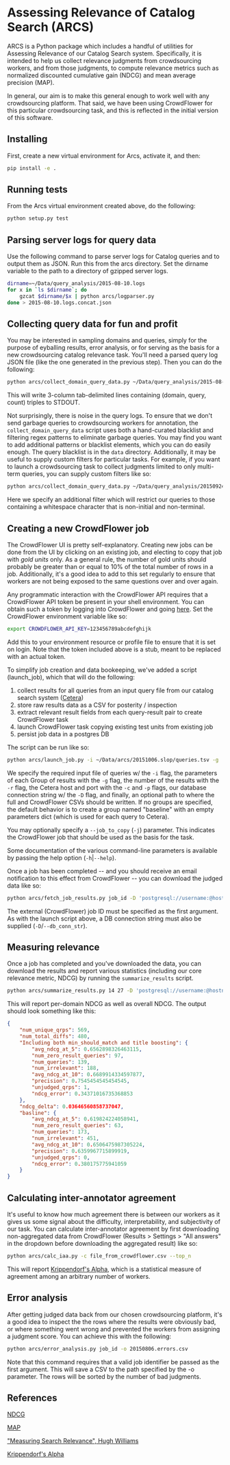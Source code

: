 Assessing Relevance of Catalog Search (ARCS)
============================================

ARCS is a Python package which includes a handful of utilities for Assessing
Relevance of our Catalog Search system. Specifically, it is intended to help us
collect relevance judgments from crowdsourcing workers, and from those
judgments, to compute relevance metrics such as normalized discounted cumulative
gain (NDCG) and mean average precision (MAP).

In general, our aim is to make this general enough to work well with any
crowdsourcing platform. That said, we have been using CrowdFlower for this
particular crowdsourcing task, and this is reflected in the initial version of
this software.

## Installing

First, create a new virtual environment for Arcs, activate it, and then:

```bash
pip install -e .
```

## Running tests

From the Arcs virtual environment created above, do the following:

```bash
python setup.py test
```

## Parsing server logs for query data

Use the following command to parse server logs for Catalog queries and to output
them as JSON. Run this from the arcs directory. Set the dirname variable to the
path to a directory of gzipped server logs.

```sh
dirname=~/Data/query_analysis/2015-08-10.logs
for x in `ls $dirname`; do
    gzcat $dirname/$x | python arcs/logparser.py
done > 2015-08-10.logs.concat.json
```

## Collecting query data for fun and profit

You may be interested in sampling domains and queries, simply for the purpose of
eyballing results, error analysis, or for serving as the basis for a new
crowdsourcing catalog relevance task. You'll need a parsed query log JSON file
(like the one generated in the previous step). Then you can do the following:

```sh
python arcs/collect_domain_query_data.py ~/Data/query_analysis/2015-08-10.logs.concat.json
```

This will write 3-column tab-delimited lines containing (domain, query, count)
triples to STDOUT.

Not surprisingly, there is noise in the query logs. To ensure that we don't send
garbage queries to crowdsourcing workers for annotation, the
`collect_domain_query_data` script uses both a hand-curated blacklist and
filtering regex patterns to eliminate garbage queries. You may find you want to
add additional patterns or blacklist elements, which you can do easily
enough. The query blacklist is in the `data` directory. Additionally, it may be
useful to supply custom filters for particular tasks. For example, if you want
to launch a crowdsourcing task to collect judgments limited to only multi-term
queries, you can supply custom filters like so:

```sh
python arcs/collect_domain_query_data.py ~/Data/query_analysis/20150924.logs.concat.json -D 'postgresql://username:@hostname:5432/db_name' -d 10 -q 5 -B data/query_blacklist.txt --query_filter='lambda s: " " in s.strip()' > ~/Data/arcs/20151006.slop/queries.tsv
```

Here we specify an additional filter which will restrict our queries to those
containing a whitespace character that is non-initial and non-terminal.

## Creating a new CrowdFlower job

The CrowdFlower UI is pretty self-explanatory. Creating new jobs can be done
from the UI by clicking on an existing job, and electing to copy that job with
*gold units* only. As a general rule, the number of gold units should probably
be greater than or equal to 10% of the total number of rows in a
job. Additionally, it's a good idea to add to this set regularly to ensure that
workers are not being exposed to the same questions over and over again.

Any programmatic interaction with the CrowdFlower API requires that a
CrowdFlower API token be present in your shell environment. You can obtain such
a token by logging into CrowdFlower and going
[here](https://make.crowdflower.com/account/user). Set the CrowdFlower
environment variable like so:

```bash
export CROWDFLOWER_API_KEY=123456789abcdefghijk       
```

Add this to your environment resource or profile file to ensure that it is set
on login. Note that the token included above is a stub, meant to be replaced
with an actual token.

To simplify job creation and data bookeeping, we've added a script (launch_job),
which that will do the following:

1. collect results for all queries from an input query file from our catalog
   search system ([Cetera](http://www.github.com/socrata/cetera))
2. store raw results data as a CSV for posterity / inspection
3. extract relevant result fields from each query-result pair to create
   CrowdFlower task
4. launch CrowdFlower task copying existing test units from existing job
5. persist job data in a postgres DB

The script can be run like so:

```sh
python arcs/launch_job.py -i ~/Data/arcs/20151006.slop/queries.tsv -g '{"name": "baseline", "description": "Current production system as of 10/6/2015", "params": {}}' -g '{"name": "Enabling slop=5", "description": "Testing the effect of slop=5 on multi-term queries", "params": {"slop": 5}}' -r 10 -c localhost -p 5704 -D 'postgresql://username:@hostname:5432/db_name' -F ~/Data/arcs/20151006.slop/full.csv -C ~/Data/arcs/20151006.slop/crowdflower.csv
```

We specify the required input file of queries w/ the `-i` flag, the parameters
of each Group of results with the `-g` flag, the number of the results with the
`-r` flag, the Cetera host and port with the `-c` and `-p` flags, our database
connection string w/ the `-D` flag, and finally, an optional path to where the
full and CrowdFlower CSVs should be written. If no groups are specified, the
default behavior is to create a group named "baseline" with an empty parameters
dict (which is used for each query to Cetera).

You may optionally specify a `--job_to_copy` (`-j`) parameter. This indicates
the CrowdFlower job that should be used as the basis for the task.

Some documentation of the various command-line parameters is available by
passing the help option (`-h`|`--help`).

Once a job has been completed -- and you should receive an email notification to
this effect from CrowdFlower -- you can download the judged data like so:

```sh
python arcs/fetch_job_results.py job_id -D 'postgresql://username:@hostname:5432/db_name'
```

The external (CrowdFlower) job ID must be specified as the first argument. As with
the launch script above, a DB connection string must also be supplied
(`-D`/`--db_conn_str`).

## Measuring relevance

Once a job has completed and you've downloaded the data, you can download the
results and report various statistics (including our core relevance metric,
NDCG) by running the `summarize_results` script.

```sh
python arcs/summarize_results.py 14 27 -D 'postgresql://username:@hostname:5432/db_name'
```

This will report per-domain NDCG as well as overall NDCG. The output should look
something like this:

```json
{
    "num_unique_qrps": 569,
    "num_total_diffs": 480,
    "Including both min_should_match and title boosting": {
        "avg_ndcg_at_5": 0.6562898326463115,
        "num_zero_result_queries": 97,
        "num_queries": 139,
        "num_irrelevant": 188,
        "avg_ndcg_at_10": 0.6689914334597877,
        "precision": 0.7545454545454545,
        "unjudged_qrps": 1,
        "ndcg_error": 0.34371016735368853
    },
    "ndcg_delta": 0.03646560858737047,
    "basline": {
        "avg_ndcg_at_5": 0.619824224058941,
        "num_zero_result_queries": 63,
        "num_queries": 173,
        "num_irrelevant": 451,
        "avg_ndcg_at_10": 0.6506475987305224,
        "precision": 0.6359967715899919,
        "unjudged_qrps": 0,
        "ndcg_error": 0.380175775941059
    }
}
```

## Calculating inter-annotator agreement

It's useful to know how much agreement there is between our workers as it gives
us some signal about the difficulty, interpretability, and subjectivity of our
task. You can calculate inter-annotator agreement by first downloading
non-aggregated data from CrowdFlower (Results > Settings > "All answers" in the
dropdown before downloading the aggregated result) like so:

```bash
python arcs/calc_iaa.py -c file_from_crowdflower.csv --top_n
```

This will report
[Krippendorf's Alpha](https://en.wikipedia.org/wiki/Krippendorff%27s_alpha),
which is a statistical measure of agreement among an arbitrary number of
workers.

## Error analysis

After getting judged data back from our chosen crowdsourcing platform, it's a
good idea to inspect the the rows where the results were obviously bad, or where
something went wrong and prevented the workers from assigning a judgment
score. You can achieve this with the following:

```bash
python arcs/error_analysis.py job_id -o 20150806.errors.csv
```

Note that this command requires that a valid job identifier be passed as the
first argument. This will save a CSV to the path specified by the -o
parameter. The rows will be sorted by the number of bad judgments.

## References

[NDCG](https://en.wikipedia.org/wiki/Discounted_cumulative_gain)

[MAP](https://en.wikipedia.org/wiki/Information_retrieval#Mean_average_precision)

["Measuring Search Relevance", Hugh Williams](http://hughewilliams.com/2014/10/11/measuring-search-relevance/)

[Krippendorf's Alpha](https://en.wikipedia.org/wiki/Krippendorff%27s_alpha)
